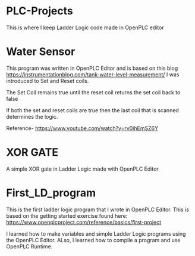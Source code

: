 # PLC-Projects


This is where I keep Ladder Logic code made in OpenPLC editor


# Water Sensor

This program was written in OpenPLC Editor and is based on this blog https://instrumentationblog.com/tank-water-level-measurement/
I was introduced to Set and Reset coils.

The Set Coil remains true until the reset coil returns the set coil back to false

If both the set and reset coils are true then the last coil that is scanned determines the logic.

Reference- https://www.youtube.com/watch?v=rv0ihEmSZ6Y

# XOR GATE

A simple XOR gate in Ladder Logic made with OpenPLC Editor

# First_LD_program

This is the first ladder logic program that I wrote in OpenPLC Editor. This is based on the getting started exercise found here: https://www.openplcproject.com/reference/basics/first-project

I learned how to make variables and simple Ladder Logic programs using the OpenPLC Editor. ALso, I learned how to compile a program and use OpenPLC Runtime.
